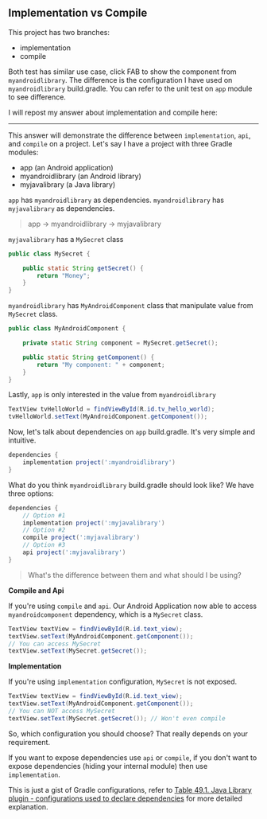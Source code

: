 ## Implementation vs Compile

This project has two branches:

- implementation
- compile

Both test has similar use case, click FAB to show the component from `myandroidlibrary`. The difference is the configuration I have used on `myandroidlibrary` build.gradle. You can refer to the unit test on `app` module to see difference.

I will repost my answer about implementation and compile here:

----

This answer will demonstrate the difference between `implementation`, `api`, and `compile` on a project. Let's say I have a project with three Gradle modules:

 - app (an Android application)
 - myandroidlibrary (an Android library)
 - myjavalibrary (a Java library)

`app` has `myandroidlibrary` as dependencies. `myandroidlibrary` has `myjavalibrary`  as dependencies.

> app -> myandroidlibrary -> myjavalibrary

`myjavalibrary` has a `MySecret` class

```java
public class MySecret {

    public static String getSecret() {
        return "Money";
    }
}
```
`myandroidlibrary` has `MyAndroidComponent` class that manipulate value from `MySecret` class.

```java
public class MyAndroidComponent {

    private static String component = MySecret.getSecret();

    public static String getComponent() {
        return "My component: " + component;
    }    
}
```

Lastly, `app` is only interested in the value from `myandroidlibrary`

```java
TextView tvHelloWorld = findViewById(R.id.tv_hello_world);
tvHelloWorld.setText(MyAndroidComponent.getComponent());
```

Now, let's talk about dependencies on `app` build.gradle. It's very simple and intuitive.

```groovy
dependencies {
    implementation project(':myandroidlibrary')      
}
```

What do you think `myandroidlibrary` build.gradle should look like? We have three options:
```groovy
dependencies {
    // Option #1
    implementation project(':myjavalibrary') 
    // Option #2
    compile project(':myjavalibrary')      
    // Option #3
    api project(':myjavalibrary')           
}
```

> What's the difference between them and what should I be using?

**Compile and Api**

If you're using `compile` and `api`. Our Android Application now able to access `myandroidcomponent` dependency, which is a `MySecret` class.

```java
TextView textView = findViewById(R.id.text_view);
textView.setText(MyAndroidComponent.getComponent());
// You can access MySecret
textView.setText(MySecret.getSecret());
```

**Implementation**

If you're using `implementation` configuration, `MySecret` is not exposed.

```java
TextView textView = findViewById(R.id.text_view);
textView.setText(MyAndroidComponent.getComponent());
// You can NOT access MySecret
textView.setText(MySecret.getSecret()); // Won't even compile
```

So, which configuration you should choose? That really depends on your requirement. 

If you want to expose dependencies use `api` or `compile`, if you don't want to expose dependencies (hiding your internal module) then use `implementation`.

This is just a gist of Gradle configurations, refer to [Table 49.1. Java Library plugin - configurations used to declare dependencies][1] for more detailed explanation.


[1]: https://docs.gradle.org/current/userguide/java_library_plugin.html
